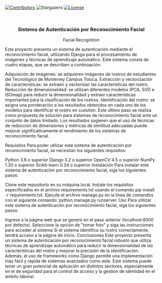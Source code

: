 [![Contributors][contributors-shield]][contributors-url]
![Stargazers][stars-shield]
[![License][license-shield]][license-url]


<br />
<p align="center">
  <h3 align="center">Sistema de Autenticación por Reconocimiento Facial</h3>
  <p align="center">
    Facial Recognition
  </p>
</p>




Este proyecto presenta un sistema de autenticación mediante el reconocimiento facial, utilizando Django para el procesamiento de imágenes y técnicas de aprendizaje automático. Este sistema consta de cuatro etapas, que se describen a continuación:

Adquisición de imágenes: se adquieren imágenes de rostros de estudiantes del Tecnológico de Monterrey Campus Toluca.
Extracción y vectorización de características: se extraen y vectorizan las características del rostro.
Reducción de dimensionalidad: se utilizan diferentes modelos (PCA, SVD e ISOmap) para reducir la dimensionalidad y extraer características importantes para la clasificación de los rostros.
Identificación del rostro: se asigna una ponderación a los resultados obtenidos en cada uno de los modelos para identificar el rostro en cuestión.
Este último paso se realiza como propuesta de solución para sistemas de reconocimiento facial ante un conjunto de datos limitado. Los resultados sugieren que el uso de técnicas de reducción de dimensiones y métricas de similitud adecuadas puede mejorar significativamente el rendimiento de los sistemas de reconocimiento facial.

Requisitos
Para poder utilizar este sistema de autenticación por reconocimiento facial, se necesitan los siguientes requisitos:

Python 3.6 o superior
Django 3.2 o superior
OpenCV 4.5 o superior
NumPy 1.20 o superior
Scikit-learn 0.24 o superior
Instalación
Para instalar este sistema de autenticación por reconocimiento facial, siga los siguientes pasos:

Clone este repositorio en su máquina local.
Instale los requisitos especificados en el archivo requirements.txt usando el comando pip install -r requirements.txt.
Ejecute el archivo manage.py en la línea de comandos con el siguiente comando: python manage.py runserver.
Uso
Para utilizar este sistema de autenticación por reconocimiento facial, siga los siguientes pasos:

Ingrese a la página web que se generó en el paso anterior (localhost:8000 por defecto).
Seleccione la opción de "tomar foto" y siga las instrucciones para acceder al sistema
Si el sistema identifica su rostro correctamente, tendrá acceso a la página de inicio.
Conclusiones
Este proyecto presenta un sistema de autenticación por reconocimiento facial robusto que utiliza técnicas de aprendizaje automático para reducir la dimensionalidad de las características del rostro y mejorar la precisión de la identificación. Además, el uso de frameworks como Django permite una implementación más fácil y rápida de sistemas avanzados como este. Este sistema puede tener un gran potencial de aplicación en distintos sectores, especialmente en el de seguridad para el control de acceso y la gestión de identidad en el ámbito laboral.


[contributors-shield]: https://img.shields.io/badge/CONTRIBUTORS-5-GREEN?style=for-the-badge
[contributors-url]: https://github.com/ANVRRT/FacialDetection/graphs/contributors
[stars-shield]: https://img.shields.io/badge/STARS-0-yellow?style=for-the-badge
[license-shield]: https://img.shields.io/badge/LICENSE-%20-green?style=for-the-badge
[license-url]: https://github.com/ANVRRT/Sales-registry-system-CRUD/blob/main/license.txt
[linkedin-shield]: https://img.shields.io/badge/-LinkedIn-black.svg?style=for-the-badge&logo=linkedin&colorB=555
